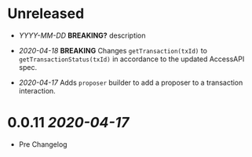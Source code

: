 # Unreleased

- _YYYY-MM-DD_ **BREAKING?** description

- _2020-04-18_ **BREAKING** Changes `getTransaction(txId)` to `getTransactionStatus(txId)` in accordance to the updated AccessAPI spec.
- _2020-04-17_ Adds `proposer` builder to add a proposer to a transaction interaction.

# 0.0.11 _2020-04-17_

- Pre Changelog
